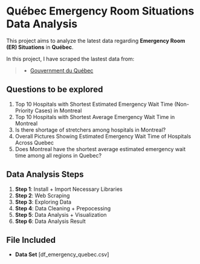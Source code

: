 # Québec Emergency Room Situations Data Analysis

This project aims to analyze the latest data regarding **Emergency Room (ER) Situations** in **Québec**. 

In this project, I have scraped the lastest data from: <br>
> - [Gouvernment du Québec](https://www.quebec.ca/en/health/health-system-and-services/service-organization/quebec-health-system-and-its-services/situation-in-emergency-rooms-in-quebec)

## Questions to be explored
1. Top 10 Hospitals with Shortest Estimated Emergency Wait Time (Non-Priority Cases) in Montreal
2. Top 10 Hospitals with Shortest Average Emergency Wait Time in Montreal
3. Is there shortage of stretchers among hospitals in Montreal?
4. Overall Pictures Showing Estimated Emergency Wait Time of Hospitals Across Quebec
5. Does Montreal have the shortest average estimated emergency wait time among all regions in Quebec?

## Data Analysis Steps
1. **Step 1**: Install + Import Necessary Libraries
2. **Step 2**: Web Scraping
3. **Step 3**: Exploring Data
4. **Step 4**: Data Cleaning + Prepocessing
5. **Step 5**: Data Analysis + Visualization
6. **Step 6**: Data Analysis Result

## File Included
- **Data Set** [df_emergency_quebec.csv]
